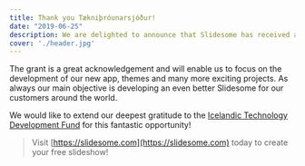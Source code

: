 ```yaml
---
title: Thank you Tækniþróunarsjóður!
date: "2019-06-25"
description: We are delighted to announce that Slidesome has received a two year project grant from the Technology Development Fund. The role of the fund is to support research and development activities, which aim towards innovation in Icelandic industry.
cover: './header.jpg'
---
```


The grant is a great acknowledgement and will enable us to focus on the development of our new app, themes and many more exciting projects. As always our main objective is developing an even better Slidesome for our customers around the world. 

We would like to extend our deepest gratitude to the [Icelandic Technology Development Fund](https://en.rannis.is/funding/research/technology-development-fund/) for this fantastic opportunity!

> Visit [https://slidesome.com](https://slidesome.com) today to create your free slideshow!
